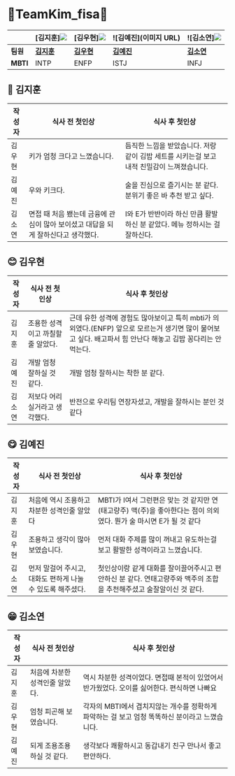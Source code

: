 # 💪TeamKim_fisa💚

|  | [김지훈]<img src="https://i.namu.wiki/i/GKIgcoSEuqSClCbdQI2fGfaCvHBHdhN9gF224LBH-U9VZQaDgtXoreGn8c-ntfHQvc2a6qe_JkbptIwXOuMDakTwyFoUiKV8YsVBeEB93cjudNvengLdWQLc4wpcl4GyT2oP3K3NMD7aOsSHjB9Q3Q.webp"> | [김우현]<img src = "https://upload.wikimedia.org/wikipedia/ko/e/eb/%ED%8F%AC%EC%BC%93%EB%AA%AC%EC%8A%A4%ED%84%B0_%EB%A0%88%EB%93%9C%C2%B7%EA%B7%B8%EB%A6%B0%EC%9D%98_%ED%99%8D%EB%B3%B4_%EC%9E%91%ED%92%88%EC%97%90_%EB%AC%98%EC%82%AC_%EB%90%9C_%ED%94%BC%EC%B9%B4%EC%B8%84.png" > | ![김예진](이미지 URL) | ![김소연]<img src="https://encrypted-tbn0.gstatic.com/images?q=tbn:ANd9GcRi3UmAUn0Cx9_1ub0VCHlpZfXQ8egz0ivtBw&s"> |
| --- | --- | --- | --- | --- |
| **팀원** | [**김지훈**](https://www.notion.so/FISA-092745cd805e4f079e59bb737d1f5e03?pvs=21) | [**김우현**](https://www.notion.so/FISA-092745cd805e4f079e59bb737d1f5e03?pvs=21) | [**김예진**](https://www.notion.so/FISA-092745cd805e4f079e59bb737d1f5e03?pvs=21) | [**김소연**](https://www.notion.so/FISA-092745cd805e4f079e59bb737d1f5e03?pvs=21) |
| **MBTI** | INTP | ENFP | ISTJ | INFJ |

## 🙂 김지훈

| 작성자 | 식사 전 첫인상 | 식사 후 첫인상 |
| --- | --- | --- |
| 김우현 | 키가 엄청 크다고 느꼈습니다. | 듬직한 느낌을 받았습니다. 저랑 같이 김밥 세트를 시키는걸 보고 내적 친밀감이 느껴졌습니다. |
| 김예진 | 우와 키크다. | 술을 진심으로 즐기시는 분 같다. 분위기 좋은 바 추천 받고 싶다. |
| 김소연 | 면접 때 처음 뵀는데 금융에 관심이 많아 보이셨고 대답을 되게 잘하신다고 생각했다. | I와 E가 반반이라 하신 만큼 활발하신 분 같았다. 메뉴 정하시는 걸 잘하신다. |

## 😊 김우현

| 작성자 | 식사 전 첫인상 | 식사 후 첫인상 |
| --- | --- | --- |
| 김지훈 | 조용한 성격이고 까칠할줄 알았다. | 근데 유한 성격에 경험도 많아보이고 특히 mbti가 의외였다.(ENFP) 앞으로 모르는거 생기면 많이 물어보고 싶다. 배고파서 힘 안난다 해놓고 김밥 꽁다리는 안먹는다. |
| 김예진 | 개발 엄청 잘하실 것 같다. | 개발 엄청 잘하시는 착한 분 같다. |
| 김소연 | 저보다 어리실거라고 생각했다. | 반전으로 우리팀 연장자셨고, 개발을 잘하시는 분인 것 같다 |

## 😋 김예진

| 작성자 | 식사 전 첫인상 | 식사 후 첫인상 |
| --- | --- | --- |
| 김지훈 | 처음에 역시 조용하고 차분한 성격인줄 알았다 | MBTI가 I여서 그런편은 맞는 것 같지만 연(태고량주) 맥(주)을 좋아한다는 점이 의외였다. 뭔가 술 마시면 E가 될 것 같다 |
| 김우현 | 조용하고 생각이 많아보였습니다. | 먼저 대화 주제를 많이 꺼내고 유도하는걸 보고 활발한 성격이라고 느꼈습니다. |
| 김소연 | 먼저 말걸어 주시고, 대화도 편하게 나눌 수 있도록 해주셨다. | 첫인상이랑 같게 대화를 잘이끌어주시고 편안하신 분 같다. 연태고량주와 맥주의 조합을 추천해주셨고 술잘알이신 것 같다. |

## 😁 김소연

| 작성자 | 식사 전 첫인상 | 식사 후 첫인상 |
| --- | --- | --- |
| 김지훈 | 처음에  차분한 성격인줄 알았다. | 역시 차분한 성격이었다. 면접때 본적이 있었어서 반가웠었다. 오이를 싫어한다. 편식하면 나빠요 |
| 김우현 | 엄청 피곤해 보였습니다. | 각자의 MBTI에서 겹치지않는 개수를 정확하게 파악하는 걸 보고 엄청 똑똑하신 분이라고 느꼈습니다. |
| 김예진 | 되게 조용조용하실 것 같다. | 생각보다 쾌활하시고 동갑내기 친구 만나서 좋고 편안하다. |
